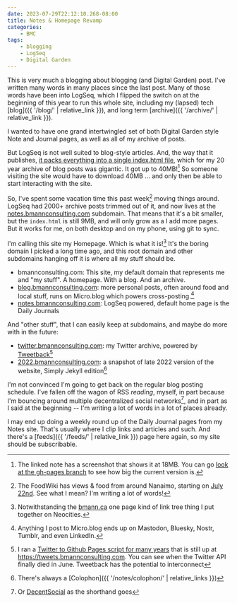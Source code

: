 ```yaml
---
date: 2023-07-29T22:12:10.268-08:00
title: Notes & Homepage Revamp
categories:
    - BMC
tags:
    - blogging
    - LogSeq
    - Digital Garden
---
```


This is very much a blogging about blogging (and Digital Garden) post. I've written many words in many places since the last post. Many of those words have been into LogSeq, which I flipped the switch on at the beginning of this year to run this whole site, including my (lapsed) tech [blog]({{ '/blog/' | relative_link }}), and long term [archive]({{ '/archive/' | relative_link }}).

I wanted to have one grand intertwingled set of both Digital Garden style Note and Journal pages, as well as all of my archive of posts.

But LogSeq is not well suited to blog-style articles. And, the way that it publishes, <a href="https://notes.bmannconsulting.com/#/page/Jan%207th%2C%202023" class="noteslink" target="_notes">it packs everything into a single index.html file</a>, which for my 20 year archive of blog posts was gigantic. It got up to 40MB![^40MB] So someone visiting the site would have to download 40MB ... and only then be able to start interacting with the site.

So, I've spent some vacation time this past week[^foodwiki] moving things around. LogSeq had 2000+ archive posts trimmed out of it, and now lives at the [notes.bmannconsulting.com](https://notes.bmannconsulting.com) subdomain. That means that it's a bit smaller, but the `index.html` is still 9MB, and will only grow as a I add more pages. But it works for me, on both desktop and on my phone, using git to sync. 

I'm calling this site my Homepage. Which is what it is![^neocities] It's the boring domain I picked a long time ago, and this root domain and other subdomains hanging off it is where all my stuff should be.

* bmannconsulting.com: This site, my default domain that represents me and "my stuff". A homepage. With a blog. And an archive.
* [blog.bmannconsulting.com](https://blog.bmannconsulting.com): more personal posts, often around food and local stuff, runs on Micro.blog which powers cross-posting.[^crosspost]
* [notes.bmannconsulting.com](https://notes.bmannconsulting.com): LogSeq powered, default home page is the Daily Journals

And "other stuff", that I can easily keep at subdomains, and maybe do more with in the future:

* [twitter.bmannconsulting.com](https://twitter.bmannconsulting.com): my Twitter archive, powered by [Tweetback](https://www.zachleat.com/web/tweetback/)[^twitterarchive]
* [2022.bmannconsulting.com](https://2022.bmannconsulting.com): a snapshot of late 2022 version of the website, Simply Jekyll edition[^colophon]

I'm not convinced I'm going to get back on the regular blog posting schedule. I've fallen off the wagon of RSS _reading_, myself, in part because I'm bouncing around multiple decentralized social networks[^decentsocial], and in part as I said at the beginning -- I'm writing a lot of words in a lot of places already.

I may end up doing a weekly round up of the Daily Journal pages from my Notes site. That's usually where I clip links and articles and such. And there's a [feeds]({{ '/feeds/' | relative_link }}) page here again, so my site should be subscribable.

[^40MB]: The linked note has a screenshot that shows it at 18MB. You can go [look at the gh-pages branch](https://github.com/bmann/bmcnotes/blob/gh-pages/index.html) to see how big the current version is.

[^foodwiki]: The FoodWiki has views & food from around Nanaimo, starting on [July 22nd](https://foodwiki.bmann.ca/July%252022nd%252C%25202023.html). See what I mean? I'm writing a lot of words!

[^neocities]: Notwithstanding the [bmann.ca](https://bmann.ca) one page kind of link tree thing I put together on Neocities.

[^crosspost]: Anything I post to Micro.blog ends up on Mastodon, Bluesky, Nostr, Tumblr, and even LinkedIn.

[^twitterarchive]: I ran a [Twitter to Github Pages script for many years](https://hawksey.info/blog/2016/08/keeping-your-twitter-archive-fresh-and-freely-hosted-on-github-pages/) that is still up at <https://tweets.bmannconsulting.com>. You can see when the Twitter API finally died in June. Tweetback has the potential to interconnect

[^colophon]: There's always a [Colophon]({{ '/notes/colophon/' | relative_links }})

[^decentsocial]: Or [DecentSocial](https://notes.bmannconsulting.com/#/page/decentsocial) as the shorthand goes
